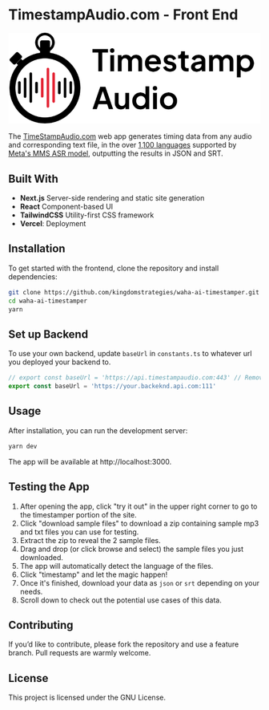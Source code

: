 # TimestampAudio.com - Front End

![TimestampAudio.com Logo](./logo.png  "TimestampAudio.com Logo")

The [TimeStampAudio.com](https://timestampaudio.com) web app generates timing data from
any audio and corresponding text file, in the over [1,100
languages](https://dl.fbaipublicfiles.com/mms/misc/language_coverage_mms.html) supported
by [Meta's MMS ASR
model](https://ai.meta.com/blog/multilingual-model-speech-recognition/), outputting the
results in JSON and SRT.

## Built With

- **Next.js** Server-side rendering and static site generation
- **React** Component-based UI
- **TailwindCSS** Utility-first CSS framework
- **Vercel**: Deployment

## Installation

To get started with the frontend, clone the repository and install dependencies:

```bash
git clone https://github.com/kingdomstrategies/waha-ai-timestamper.git
cd waha-ai-timestamper
yarn
```

## Set up Backend

To use your own backend, update `baseUrl` in `constants.ts` to whatever url you deployed
your backend to.

```ts
// export const baseUrl = 'https://api.timestampaudio.com:443' // Remove this
export const baseUrl = 'https://your.backeknd.api.com:111'
```

## Usage

After installation, you can run the development server:

```bash
yarn dev
```

The app will be available at http://localhost:3000.

## Testing the App

1. After opening the app, click "try it out" in the upper right corner to go to the
timestamper portion of the site.
2. Click "download sample files" to download a zip containing sample mp3 and txt files you can use for testing.
3. Extract the zip to reveal the 2 sample files.
4. Drag and drop (or click browse and select) the sample files you just downloaded.
5. The app will automatically detect the language of the files.
6. Click "timestamp" and let the magic happen!
7. Once it's finished, download your data as `json` or `srt` depending on your needs.
8. Scroll down to check out the potential use cases of this data.

## Contributing

If you’d like to contribute, please fork the repository and use a feature branch. Pull requests are warmly welcome.

## License

This project is licensed under the GNU License.